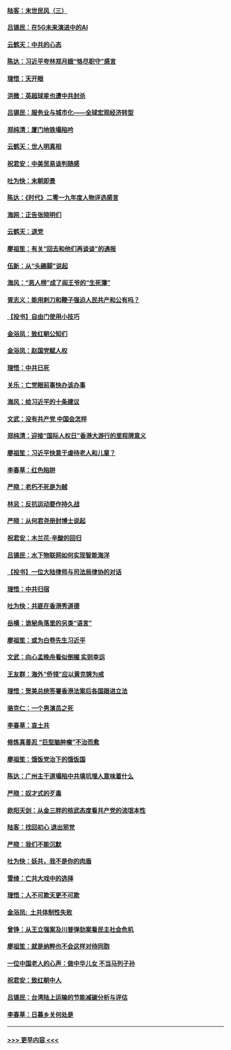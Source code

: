 #### [陆客：末世民风（三）](../pages/nsc993/n11732211.md?t=12191544) 
#### [吕锡民：在5G未来演进中的AI](../pages/nsc993/n11730010.md?t=12191544) 
#### [云鹤天：中共的心态](../pages/nsc993/n11729906.md?t=12191544) 
#### [陈达：习近平夸林郑月娥“恪尽职守”感言](../pages/nsc993/n11729881.md?t=12191544) 
#### [理悟：天开眼](../pages/nsc993/n11729699.md?t=12191544) 
#### [洪微：英超球星也遭中共封杀](../pages/nsc993/n11727243.md?t=12191544) 
#### [吕锡民：服务业与城市化——全球宏观经济转型](../pages/nsc993/n11725845.md?t=12191544) 
#### [郑纯清：厦门地铁塌陷吟](../pages/nsc993/n11725813.md?t=12191544) 
#### [云鹤天：世人明真相](../pages/nsc993/n11725621.md?t=12191544) 
#### [祝君安：中美贸易谈判随感](../pages/nsc993/n11725609.md?t=12191544) 
#### [吐为快：末朝即景](../pages/nsc993/n11723365.md?t=12191544) 
#### [陈达：《时代》二零一九年度人物评选感言](../pages/nsc993/n11723337.md?t=12191544) 
#### [海网：正告张晓明们](../pages/nsc993/n11723228.md?t=12191544) 
#### [云鹤天：退党](../pages/nsc993/n11723056.md?t=12191544) 
#### [廖祖笙：有关“回去和他们再谈谈”的通报](../pages/nsc993/n11722442.md?t=12191544) 
#### [伍新：从“头踢脚”说起](../pages/nsc993/n11722429.md?t=12191544) 
#### [海风：“恶人榜”成了阎王爷的“生死簿”](../pages/nsc993/n11722272.md?t=12191544) 
#### [胥志义：能用剌刀和鞭子强迫人民共产和公有吗？](../pages/nsc993/n11720569.md?t=12191544) 
#### [【投书】自由门使用小技巧](../pages/nsc993/n11720180.md?t=12191544) 
#### [金浴凤：致红朝公知们](../pages/nsc993/n11720563.md?t=12191544) 
#### [金浴凤：赵国党赋人权](../pages/nsc993/n11720533.md?t=12191544) 
#### [理悟：中共已死](../pages/nsc993/n11720233.md?t=12191544) 
#### [关乐：亡党眼前事快办该办事](../pages/nsc993/n11719160.md?t=12191544) 
#### [海风：给习近平的十条建议](../pages/nsc993/n11717616.md?t=12191544) 
#### [文武：没有共产党 中国会怎样](../pages/nsc993/n11717584.md?t=12191544) 
#### [郑纯清：迎接“国际人权日”香港大游行的里程牌意义](../pages/nsc993/n11717417.md?t=12191544) 
#### [廖祖笙：习近平快意于虐待老人和儿童？](../pages/nsc993/n11715313.md?t=12191544) 
#### [李春草：红色陷阱](../pages/nsc993/n11715029.md?t=12191544) 
#### [严晓：老朽不死是为贼](../pages/nsc993/n11712910.md?t=12191544) 
#### [林忌：反抗运动要作持久战](../pages/nsc993/n11712623.md?t=12191544) 
#### [严晓：从何君尧册封博士说起](../pages/nsc993/n11712465.md?t=12191544) 
#### [祝君安：木兰花·辛酸的回归](../pages/nsc993/n11712381.md?t=12191544) 
#### [吕锡民：水下物联网如何实现智能海洋](../pages/nsc993/n11711158.md?t=12191544) 
#### [【投书】一位大陆律师与司法局律协的对话](../pages/nsc993/n11709675.md?t=12191544) 
#### [理悟：中共归宿](../pages/nsc993/n11710059.md?t=12191544) 
#### [吐为快：共匪在香港秀道德](../pages/nsc993/n11709979.md?t=12191544) 
#### [岳横：诡秘角落里的另类“语言”](../pages/nsc993/n11709792.md?t=12191544) 
#### [廖祖笙：或为白卷先生习近平](../pages/nsc993/n11708330.md?t=12191544) 
#### [文武：向心孟晚舟看似倒楣 实则幸运](../pages/nsc993/n11708236.md?t=12191544) 
#### [王友群：海外“侨领”应以黄克锵为戒](../pages/nsc993/n11706176.md?t=12191544) 
#### [理悟：贺美总统签署香港法案后各国跟进立法](../pages/nsc993/n11706853.md?t=12191544) 
#### [骆克仁：一个男演员之死](../pages/nsc993/n11706677.md?t=12191544) 
#### [李春草：哀土共](../pages/nsc993/n11706255.md?t=12191544) 
#### [修炼真善忍 “巨型脑肿瘤”不治而愈](../pages/nsc993/n11705340.md?t=12191544) 
#### [廖祖笙：饿饭党治下的饿饭国](../pages/nsc993/n11705085.md?t=12191544) 
#### [陈达：广州主干道塌陷中共填坑埋人意味着什么](../pages/nsc993/n11705046.md?t=12191544) 
#### [严晓：奴才式的歹毒](../pages/nsc993/n11704826.md?t=12191544) 
#### [欧阳天剑：从金三胖的核武态度看共产党的流氓本性](../pages/nsc993/n11702238.md?t=12191544) 
#### [陆客：找回初心 退出邪党](../pages/nsc993/n11702213.md?t=12191544) 
#### [严晓：我们不能沉默](../pages/nsc993/n11702110.md?t=12191544) 
#### [吐为快：妖共，我不是你的肉盾](../pages/nsc993/n11701366.md?t=12191544) 
#### [雪绮：亡共大戏中的选择](../pages/nsc993/n11699922.md?t=12191544) 
#### [理悟：人不可欺天更不可欺](../pages/nsc993/n11699657.md?t=12191544) 
#### [金浴凤:  土共体制性失败](../pages/nsc993/n11699361.md?t=12191544) 
#### [曾铮：从王立强案及川普弹劾案看民主社会危机](../pages/nsc993/n11699318.md?t=12191544) 
#### [廖祖笙：就是纳粹也不会这样对待同胞](../pages/nsc993/n11697658.md?t=12191544) 
#### [一位中国老人的心声：做中华儿女 不当马列子孙](../pages/nsc993/n11697525.md?t=12191544) 
#### [祝君安：致红朝中人](../pages/nsc993/n11697518.md?t=12191544) 
#### [吕锡民：台湾陆上运输的节能减碳分析与评估](../pages/nsc993/n11694983.md?t=12191544) 
#### [李春草：日暮乡关何处是](../pages/nsc993/n11694805.md?t=12191544) 

----
#### [ >>> 更早内容 <<< ](../indexes/nsc993-earlier.md)
